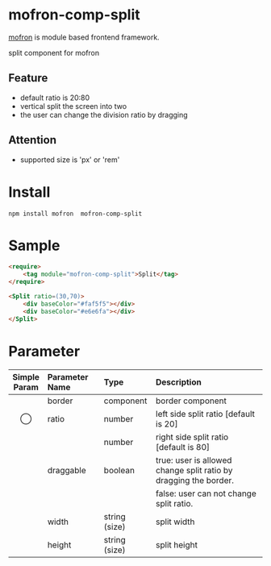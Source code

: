 #  mofron-comp-split
[mofron](https://mofron.github.io/mofron/) is module based frontend framework.

split component for mofron

## Feature
 - default ratio is 20:80
 - vertical split the screen into two
 - the user can change the division ratio by dragging
## Attention
 - supported size is 'px' or 'rem'

# Install
```
npm install mofron  mofron-comp-split
```

# Sample
```html
<require>
    <tag module="mofron-comp-split">Split</tag>
</require>

<Split ratio=(30,70)>
    <div baseColor="#faf5f5"></div>
    <div baseColor="#e6e6fa"></div>
</Split>
```
# Parameter

|Simple<br>Param | Parameter Name | Type | Description |
|:--------------:|:---------------|:-----|:------------|
| | border | component | border component |
| ◯  | ratio | number | left side split ratio [default is 20] |
| | | number | right side split ratio [default is 80] |
| | draggable | boolean | true: user is allowed change split ratio by dragging the border. |
| | | | false: user can not change split ratio. |
| | width | string (size) | split width |
| | height | string (size) | split height |

